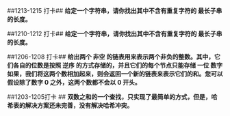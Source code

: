 ##1213-1215 打卡##
**给定一个字符串，请你找出其中不含有重复字符的 最长子串 的长度。** 

##1210-1212 打卡##
**给定一个字符串，请你找出其中不含有重复字符的 最长子串 的长度。** 

##1206-1208 打卡##
**给出两个 非空 的链表用来表示两个非负的整数。其中，它们各自的位数是按照 逆序 的方式存储的，并且它们的每个节点只能存储 一位 数字如果，我们将这两个数相加起来，则会返回一个新的链表来表示它们的和。您可以假设除了数字 0 之外，这两个数都不会以 0 开头。**

##1203-1205打卡 ##
**双数之和的一个查找，只实现了最简单的方式，但是，哈希表的解决方案还未完善，没有解决哈希冲突。** 

 